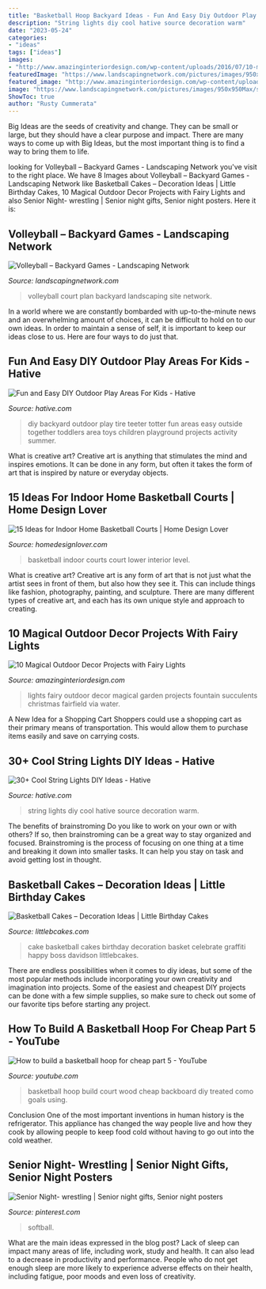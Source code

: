```yaml
---
title: "Basketball Hoop Backyard Ideas - Fun And Easy Diy Outdoor Play Areas For Kids"
description: "String lights diy cool hative source decoration warm"
date: "2023-05-24"
categories:
- "ideas"
tags: ["ideas"]
images:
- "http://www.amazinginteriordesign.com/wp-content/uploads/2016/07/10-magical-outdoor-decor-projects-fairy-lights-11.jpg"
featuredImage: "https://www.landscapingnetwork.com/pictures/images/950x950Max/site_8/volleyball-court-plan-view-landscaping-network_2412.jpg"
featured_image: "http://www.amazinginteriordesign.com/wp-content/uploads/2016/07/10-magical-outdoor-decor-projects-fairy-lights-11.jpg"
image: "https://www.landscapingnetwork.com/pictures/images/950x950Max/site_8/volleyball-court-plan-view-landscaping-network_2412.jpg"
ShowToc: true
author: "Rusty Cummerata"
---
```



Big Ideas are the seeds of creativity and change. They can be small or large, but they should have a clear purpose and impact. There are many ways to come up with Big Ideas, but the most important thing is to find a way to bring them to life.

	

		
looking for Volleyball – Backyard Games - Landscaping Network you've visit to the right place. We have 8 Images about Volleyball – Backyard Games - Landscaping Network like Basketball Cakes – Decoration Ideas | Little Birthday Cakes, 10 Magical Outdoor Decor Projects with Fairy Lights and also Senior Night- wrestling | Senior night gifts, Senior night posters. Here it is:
		
    
## Volleyball – Backyard Games - Landscaping Network

<img loading=lazy src="https://www.landscapingnetwork.com/pictures/images/950x950Max/site_8/volleyball-court-plan-view-landscaping-network_2412.jpg" onerror="this.onerror=null;this.src='https://tse2.mm.bing.net/th?id=OIP.ayNMnC6pDuY1YEpESLhlOAHaKA&amp;pid=15.1';" alt="Volleyball – Backyard Games - Landscaping Network">

_Source: landscapingnetwork.com_

>volleyball court plan backyard landscaping site network. 

	

In a world where we are constantly bombarded with up-to-the-minute news and an overwhelming amount of choices, it can be difficult to hold on to our own ideas. In order to maintain a sense of self, it is important to keep our ideas close to us. Here are four ways to do just that.

    
## Fun And Easy DIY Outdoor Play Areas For Kids - Hative

<img loading=lazy src="https://hative.com/wp-content/uploads/2016/03/outdoor-play-areas/10-outdoor-play-areas.jpg" onerror="this.onerror=null;this.src='https://tse4.mm.bing.net/th?id=OIP.2nO3haWnhEot-N4f5rjpdgHaLo&amp;pid=15.1';" alt="Fun and Easy DIY Outdoor Play Areas For Kids - Hative">

_Source: hative.com_

>diy backyard outdoor play tire teeter totter fun areas easy outside together toddlers area toys children playground projects activity summer. 

	

What is creative art?
Creative art is anything that stimulates the mind and inspires emotions. It can be done in any form, but often it takes the form of art that is inspired by nature or everyday objects.

    
## 15 Ideas For Indoor Home Basketball Courts | Home Design Lover

<img loading=lazy src="https://homedesignlover.com/wp-content/uploads/2014/04/2-lower.jpg" onerror="this.onerror=null;this.src='https://tse4.mm.bing.net/th?id=OIP.wctK8sDng6XrBnSCfEY9TwHaEl&amp;pid=15.1';" alt="15 Ideas for Indoor Home Basketball Courts | Home Design Lover">

_Source: homedesignlover.com_

>basketball indoor courts court lower interior level. 

	

What is creative art?
Creative art is any form of art that is not just what the artist sees in front of them, but also how they see it. This can include things like fashion, photography, painting, and sculpture. There are many different types of creative art, and each has its own unique style and approach to creating.

    
## 10 Magical Outdoor Decor Projects With Fairy Lights

<img loading=lazy src="http://www.amazinginteriordesign.com/wp-content/uploads/2016/07/10-magical-outdoor-decor-projects-fairy-lights-11.jpg" onerror="this.onerror=null;this.src='https://tse1.mm.bing.net/th?id=OIP.rv9xaFlcbqSf965l4_hH-wHaLF&amp;pid=15.1';" alt="10 Magical Outdoor Decor Projects with Fairy Lights">

_Source: amazinginteriordesign.com_

>lights fairy outdoor decor magical garden projects fountain succulents christmas fairfield via water. 

	

A New Idea for a Shopping Cart
Shoppers could use a shopping cart as their primary means of transportation. This would allow them to purchase items easily and save on carrying costs.

    
## 30+ Cool String Lights DIY Ideas - Hative

<img loading=lazy src="https://hative.com/wp-content/uploads/2015/01/string-lights-diy-ideas/2-string-lights-diy-ideas.jpg" onerror="this.onerror=null;this.src='https://tse1.mm.bing.net/th?id=OIP.xaRWa9I8TipKl215vuAakgHaJ4&amp;pid=15.1';" alt="30+ Cool String Lights DIY Ideas - Hative">

_Source: hative.com_

>string lights diy cool hative source decoration warm. 

	

The benefits of brainstroming
Do you like to work on your own or with others? If so, then brainstroming can be a great way to stay organized and focused. Brainstroming is the process of focusing on one thing at a time and breaking it down into smaller tasks. It can help you stay on task and avoid getting lost in thought.

    
## Basketball Cakes – Decoration Ideas | Little Birthday Cakes

<img loading=lazy src="https://www.littlebcakes.com/wp-content/uploads/2014/01/Basketball-Cake-Pictures.jpg" onerror="this.onerror=null;this.src='https://tse4.mm.bing.net/th?id=OIP.i8u2vdXfziu3S4OK0bbCmAHaE8&amp;pid=15.1';" alt="Basketball Cakes – Decoration Ideas | Little Birthday Cakes">

_Source: littlebcakes.com_

>cake basketball cakes birthday decoration basket celebrate graffiti happy boss davidson littlebcakes. 

	

There are endless possibilities when it comes to diy ideas, but some of the most popular methods include incorporating your own creativity and imagination into projects. Some of the easiest and cheapest DIY projects can be done with a few simple supplies, so make sure to check out some of our favorite tips before starting any project.

    
## How To Build A Basketball Hoop For Cheap Part 5 - YouTube

<img loading=lazy src="http://i.ytimg.com/vi/jhTU-jHXVOc/hqdefault.jpg" onerror="this.onerror=null;this.src='https://tse2.mm.bing.net/th?id=OIP.8U5tdZsNwZ6ntVfsWTK5kgHaFj&amp;pid=15.1';" alt="How to build a basketball hoop for cheap part 5 - YouTube">

_Source: youtube.com_

>basketball hoop build court wood cheap backboard diy treated como goals using. 

	

Conclusion
One of the most important inventions in human history is the refrigerator. This appliance has changed the way people live and how they cook by allowing people to keep food cold without having to go out into the cold weather.

    
## Senior Night- Wrestling | Senior Night Gifts, Senior Night Posters

<img loading=lazy src="https://i.pinimg.com/736x/e0/f3/4c/e0f34cf19f388da988e046f8533bf054.jpg" onerror="this.onerror=null;this.src='https://tse2.mm.bing.net/th?id=OIP.YnyXY9vfppU-9opl5qrVHgHaNK&amp;pid=15.1';" alt="Senior Night- wrestling | Senior night gifts, Senior night posters">

_Source: pinterest.com_

>softball. 

	

What are the main ideas expressed in the blog post?
Lack of sleep can impact many areas of life, including work, study and health. It can also lead to a decrease in productivity and performance. People who do not get enough sleep are more likely to experience adverse effects on their health, including fatigue, poor moods and even loss of creativity.

